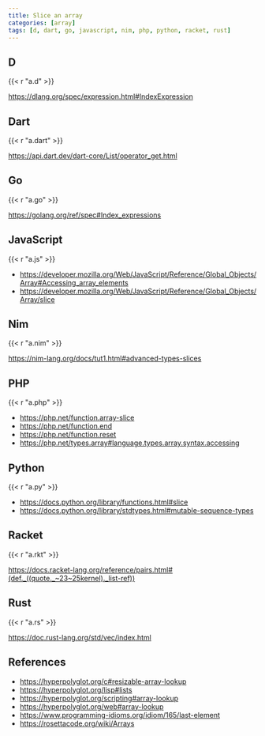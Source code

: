 ```yaml
---
title: Slice an array
categories: [array]
tags: [d, dart, go, javascript, nim, php, python, racket, rust]
---
```


## D

{{< r "a.d" >}}

<https://dlang.org/spec/expression.html#IndexExpression>

## Dart

{{< r "a.dart" >}}

<https://api.dart.dev/dart-core/List/operator_get.html>

## Go

{{< r "a.go" >}}

<https://golang.org/ref/spec#Index_expressions>

## JavaScript

{{< r "a.js" >}}

- <https://developer.mozilla.org/Web/JavaScript/Reference/Global_Objects/Array#Accessing_array_elements>
- <https://developer.mozilla.org/Web/JavaScript/Reference/Global_Objects/Array/slice>

## Nim

{{< r "a.nim" >}}

<https://nim-lang.org/docs/tut1.html#advanced-types-slices>

## PHP

{{< r "a.php" >}}

- <https://php.net/function.array-slice>
- <https://php.net/function.end>
- <https://php.net/function.reset>
- <https://php.net/types.array#language.types.array.syntax.accessing>

## Python

{{< r "a.py" >}}

- <https://docs.python.org/library/functions.html#slice>
- <https://docs.python.org/library/stdtypes.html#mutable-sequence-types>

## Racket

{{< r "a.rkt" >}}

<https://docs.racket-lang.org/reference/pairs.html#(def._((quote._~23~25kernel)._list-ref))>

## Rust

{{< r "a.rs" >}}

<https://doc.rust-lang.org/std/vec/index.html>

## References

- <https://hyperpolyglot.org/c#resizable-array-lookup>
- <https://hyperpolyglot.org/lisp#lists>
- <https://hyperpolyglot.org/scripting#array-lookup>
- <https://hyperpolyglot.org/web#array-lookup>
- <https://www.programming-idioms.org/idiom/165/last-element>
- <https://rosettacode.org/wiki/Arrays>
